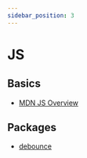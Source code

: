 ```yaml
---
sidebar_position: 3
---
```


# JS

## Basics
- [MDN JS Overview](https://developer.mozilla.org/en-US/docs/Web/JavaScript/Language_overview)



## Packages

- [debounce](https://lodash.com/docs#debounce)
